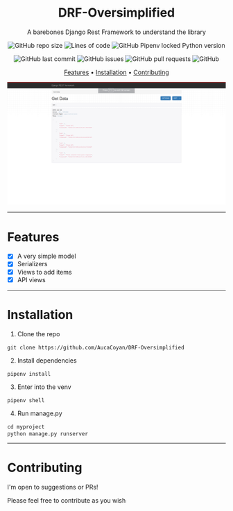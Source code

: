 <div align="center">

# DRF-Oversimplified

A barebones Django Rest Framework to understand the library

![GitHub repo size](https://img.shields.io/github/repo-size/AucaCoyan/DRF-Oversimplified)
![Lines of code](https://img.shields.io/tokei/lines/github/AucaCoyan/DRF-Oversimplified)
![GitHub Pipenv locked Python version](https://img.shields.io/github/pipenv/locked/python-version/AucaCoyan/DRF-Oversimplified)

![GitHub last commit](https://img.shields.io/github/last-commit/AucaCoyan/DRF-Oversimplified)
![GitHub issues](https://img.shields.io/github/issues/AucaCoyan/DRF-Oversimplified)
![GitHub pull requests](https://img.shields.io/github/issues-pr/AucaCoyan/DRF-Oversimplified)
![GitHub](https://img.shields.io/github/license/AucaCoyan/DRF-Oversimplified)

[Features](#features) •
[Installation](#installation) •
[Contributing](#contributing)

![Alt text](https://raw.githubusercontent.com/AucaCoyan/DRF-Oversimplified/master/img/screenshot.png)

</div>

---

# Features

- [x] A very simple model
- [x] Serializers
- [x] Views to add items
- [x] API views

---

# Installation

1. Clone the repo

```
git clone https://github.com/AucaCoyan/DRF-Oversimplified
```

2. Install dependencies

```
pipenv install
```

3. Enter into the venv

```
pipenv shell
```

4. Run manage.py

```
cd myproject
python manage.py runserver
```

---

# Contributing

I'm open to suggestions or PRs!

Please feel free to contribute as you wish

